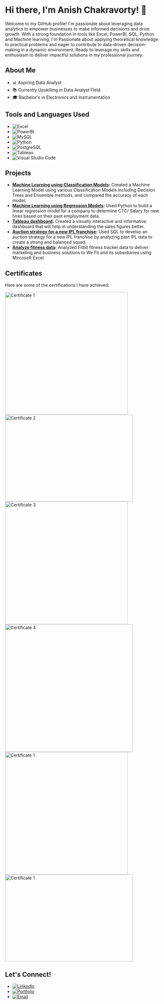 # Hi there, I'm Anish Chakravorty! 👋

Welcome to my GitHub profile! I'm passionate about leveraging data analytics to empower businesses to make informed decisions and drive growth. With a strong foundation in tools like Excel, PowerBI, SQL, Python and Machine learning, I'm Passionate about applying theoretical knowledge to practical problems and eager to contribute to data-driven decision-making in a dynamic environment. Ready to leverage my skills and enthusiasm to deliver impactful solutions in my professional journey.

## About Me
- 📊 Aspiring Data Analyst
- 📚 Currently Upskilling in Data Analyst Field
- 🎓 Bachelor's in Electronics and Instrumentation

## Tools and Languages Used
- ![Excel](https://img.shields.io/badge/Excel-217346?style=for-the-badge&logo=microsoft-excel&logoColor=white)
- ![PowerBI](https://img.shields.io/badge/PowerBI-F2C811?style=for-the-badge&logo=power-bi&logoColor=black)
- ![MySQL](https://img.shields.io/badge/MySQL-4479A1?style=for-the-badge&logo=mysql&logoColor=white)
- ![Python](https://img.shields.io/badge/Python-3776AB?style=for-the-badge&logo=python&logoColor=white)
- ![PostgreSQL](https://img.shields.io/badge/PostgreSQL-4169E1?style=for-the-badge&logo=postgresql&logoColor=white)
- ![Tableau](https://img.shields.io/badge/Tableau-E97627?style=for-the-badge&logo=tableau&logoColor=white)
- ![Visual Studio Code](https://img.shields.io/badge/Visual_Studio_Code-0078D4?style=for-the-badge&logo=visual%20studio%20code&logoColor=white)



## Projects
- **[Machine Learning using Classification Models](https://github.com/AnishChakravorty/Machine-Learning-using-Classification-Models-):** Created a Machine Learning Model using various Classification Models 
    including Decision Trees and Ensemble methods, and compared the accuracy of each model.
- **[Machine Learning using Regression Models](https://github.com/AnishChakravorty/Machine-Learning-using-Regression-Models):** Used Python to build a linear regression model for a company to determine CTC/ 
     Salary for new hires based on their past employment data.
- **[Tableau dashboard](https://github.com/AnishChakravorty/Bike-Have-Tableau-Dashboard):** Created a visually interactive and informative dashboard that will help in understanding the sales figures better.
- **[Auction strategy for a new IPL franchise](https://github.com/AnishChakravorty/Auction-Strategy-for-New-IPL-Franchise):** Used SQL to develop an auction strategy for a new IPL franchise by analyzing past IPL 
    data to create a strong and balanced squad.
- **[Analyze fitness data](https://github.com/AnishChakravorty/Fitbit-Data-Analysis):** Analyzed Fitbit fitness tracker data to deliver marketing and business solutions to We Fit and its subsidiaries using 
    Mircosoft Excel.

## Certificates
Here are some of the certifications I have achieved:

<img src="https://github.com/AnishChakravorty/AnishChakravorty/assets/167467707/0cb8c2af-4e7b-44fe-ad4f-bb681989c5d2" alt="Certificate 1" width="400"/>
<img src="https://github.com/AnishChakravorty/AnishChakravorty/assets/167467707/0dfdf35b-bc44-4724-b941-e1e317f62efc" alt="Certificate 2" width="416" height="283"/>
<img src="https://github.com/AnishChakravorty/AnishChakravorty/assets/167467707/ad2d0326-354d-4f17-b370-9e6bec4b3d3e" alt="Certificate 3" width="400"/>
<img src="https://github.com/AnishChakravorty/AnishChakravorty/assets/167467707/9a275c55-8461-418d-9f3f-e71bbffd0401" alt="Certificate 4" width="416"/>
<img src="https://github.com/AnishChakravorty/AnishChakravorty/assets/167467707/9b994ba6-0de1-4325-8c13-fbc1254d9228" alt="Certificate 1" width="400"/>
<img src="https://github.com/AnishChakravorty/AnishChakravorty/assets/167467707/c8dc0ec3-eaac-4030-b604-1485f7f398c0" alt="Certificate 1" width="416" height="283"/>


## Let's Connect!
- [![LinkedIn](https://img.shields.io/badge/LinkedIn-0A66C2?style=for-the-badge&logo=linkedin&logoColor=white)](https://www.linkedin.com/in/anish-chakravorty)
- [![Portfolio](https://img.shields.io/badge/Portfolio-000000?style=for-the-badge&logo=datacamp&logoColor=white)](https://www.datascienceportfol.io/AnishChakravorty)
- [![Email](https://img.shields.io/badge/Email-D14836?style=for-the-badge&logo=gmail&logoColor=white)](mailto:anishntpc1234@gmail.com)

